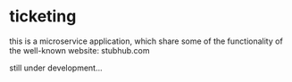 # ticketing

this is a microservice application, which share some of the functionality of the well-known website: stubhub.com

still under development...
